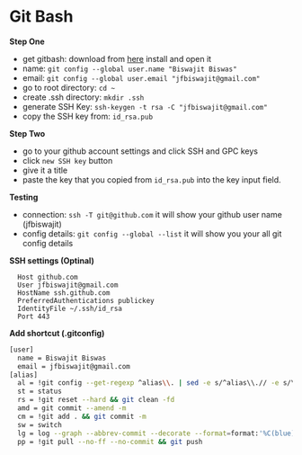 # Git Bash

**Step One**

- get gitbash: download from [here](https://git-scm.com/downloads) install and open it
- name: `git config --global user.name "Biswajit Biswas"`
- email: `git config --global user.email "jfbiswajit@gmail.com"`
- go to root directory: `cd ~`
- create .ssh directory: `mkdir .ssh`
- generate SSH Key: `ssh-keygen -t rsa -C "jfbiswajit@gmail.com"`
- copy the SSH key from: `id_rsa.pub`

**Step Two**
- go to your github account settings and click SSH and GPC keys
- click `new SSH key` button
- give it a title
- paste the key that you copied from `id_rsa.pub` into the key input field.

**Testing**

- connection: `ssh -T git@github.com` it will show your github user name (jfbiswajit)
- config details: `git config --global --list` it will show you your all git config details

**SSH settings (Optinal)**
```
  Host github.com
  User jfbiswajit@gmail.com
  HostName ssh.github.com
  PreferredAuthentications publickey
  IdentityFile ~/.ssh/id_rsa
  Port 443
```

**Add shortcut (.gitconfig)**

```bash
[user]
  name = Biswajit Biswas
  email = jfbiswajit@gmail.com
[alias]
  al = !git config --get-regexp ^alias\\. | sed -e s/^alias\\.// -e s/\\ /\\ =\\ /
  st = status
  rs = !git reset --hard && git clean -fd
  amd = git commit --amend -m
  cm = !git add . && git commit -m
  sw = switch
  lg = log --graph --abbrev-commit --decorate --format=format:'%C(blue)%h%C(reset) - %C(green)(%ar)%C(reset) %C(white)%s%C(reset) %C(dim white)- %an%C(reset)%C(bold yellow)%d%C(reset)' --all --since="6am"
  pp = !git pull --no-ff --no-commit && git push
```

